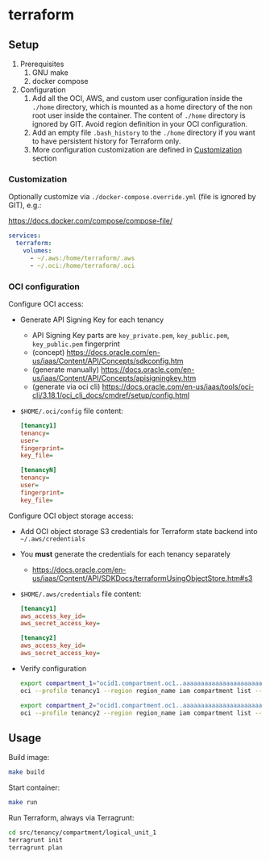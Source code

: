 # terraform

## Setup

1. Prerequisites
    1. GNU make
    1. docker compose
1. Configuration
    1. Add all the OCI, AWS, and custom user configuration inside the `./home` directory, which is mounted as a home directory of the non root user inside the container. The content of `./home` directory is ignored by GIT. Avoid region definition in your OCI configuration.
    1. Add an empty file `.bash_history` to the `./home` directory if you want to have persistent history for Terraform only.
    1. More configuration customization are defined in [Customization](#customization) section

### Customization

Optionally customize via `./docker-compose.override.yml` (file is ignored by GIT), e.g.:

https://docs.docker.com/compose/compose-file/

```yaml
services:
  terraform:
    volumes:
      - ~/.aws:/home/terraform/.aws
      - ~/.oci:/home/terraform/.oci
```

### OCI configuration

Configure OCI access:

- Generate API Signing Key for each tenancy
  - API Signing Key parts are `key_private.pem`, `key_public.pem`, `key_public.pem` fingerprint
  - (concept) https://docs.oracle.com/en-us/iaas/Content/API/Concepts/sdkconfig.htm
  - (generate manually) https://docs.oracle.com/en-us/iaas/Content/API/Concepts/apisigningkey.htm
  - (generate via oci cli) https://docs.oracle.com/en-us/iaas/tools/oci-cli/3.18.1/oci_cli_docs/cmdref/setup/config.html
- `$HOME/.oci/config` file content:

  ```ini
  [tenancy1]
  tenancy=
  user=
  fingerprint=
  key_file=

  [tenancyN]
  tenancy=
  user=
  fingerprint=
  key_file=
  ```

Configure OCI object storage access:

- Add OCI object storage S3 credentials for Terraform state backend into `~/.aws/credentials`
- You **must** generate the credentials for each tenancy separately
  - https://docs.oracle.com/en-us/iaas/Content/API/SDKDocs/terraformUsingObjectStore.htm#s3
- `$HOME/.aws/credentials` file content:

  ```ini
  [tenancy1]
  aws_access_key_id=
  aws_secret_access_key=

  [tenancy2]
  aws_access_key_id=
  aws_secret_access_key=
  ```

- Verify configuration

  ```sh
  export compartment_1="ocid1.compartment.oc1..aaaaaaaaaaaaaaaaaaaaaaaaaaaaaaaaaaaaaaaaaaaaaaaaaaaaaaaaaaaa"
  oci --profile tenancy1 --region region_name iam compartment list --compartment-id=${compartment_1}

  export compartment_2="ocid1.compartment.oc1..aaaaaaaaaaaaaaaaaaaaaaaaaaaaaaaaaaaaaaaaaaaaaaaaaaaaaaaaaaaa"
  oci --profile tenancy2 --region region_name iam compartment list --compartment-id=${compartment_2}
  ```

## Usage

Build image:

```sh
make build
```

Start container:

```sh
make run
```

Run Terraform, always via Terragrunt:

```sh
cd src/tenancy/compartment/logical_unit_1
terragrunt init
terragrunt plan
```
